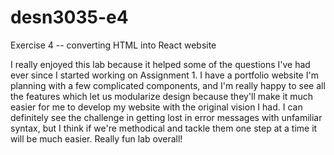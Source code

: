 # desn3035-e4
Exercise 4 -- converting HTML into React website

I really enjoyed this lab because it helped some of the questions I've had ever since I started working on Assignment 1. I have a portfolio website I'm planning with a few complicated components, and I'm really happy to see all the features which let us modularize design because they'll make it much easier for me to develop my website with the original vision I had. I can definitely see the challenge in getting lost in error messages with unfamiliar syntax, but I think if we're methodical and tackle them one step at a time it will be much easier. Really fun lab overall!